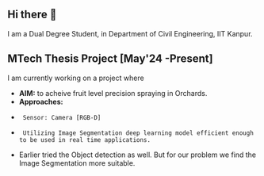 ## Hi there 👋

<!--
**khushbu-IITK/khushbu-IITK** is a ✨ _special_ ✨ repository because its `README.md` (this file) appears on your GitHub profile.

Here are some ideas to get you started:

- 🔭 I’m currently working on ...
- 🌱 I’m currently learning ...
- 👯 I’m looking to collaborate on ...
- 🤔 I’m looking for help with ...
- 💬 Ask me about ...
- 📫 How to reach me: ...
- 😄 Pronouns: ...
- ⚡ Fun fact: ...
-->
I am a Dual Degree Student, in Department of Civil Engineering, IIT Kanpur. 

## MTech Thesis Project [May'24 -Present]
I am currently working on a project where

-   **AIM:** to acheive fruit level precision spraying in Orchards.
-   **Approaches:**
-      Sensor: Camera [RGB-D]
-      Utilizing Image Segmentation deep learning model efficient enough to be used in real time applications.

- Earlier tried the Object detection as well. But for our problem we find the Image Segmentation more suitable.  
